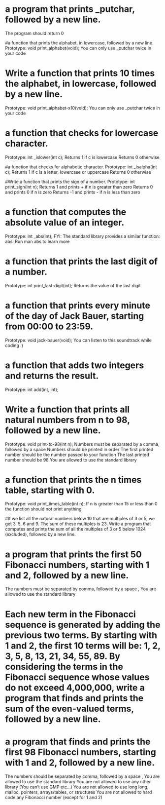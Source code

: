 # a program that prints _putchar, followed by a new line.
The program should return 0

#a function that prints the alphabet, in lowercase, followed by a new line.
Prototype: void print_alphabet(void);
You can only use _putchar twice in your code

# Write a function that prints 10 times the alphabet, in lowercase, followed by a new line.
Prototype: void print_alphabet-x10(void);
You can only use _putchar twice in your code

# a function that checks for lowercase character.
Prototype: int _islower(int c);
Returns 1 if c is lowercase
Returns 0 otherwise

#a function that checks for alphabetic character.
Prototype: int _isalpha(int c);
Returns 1 if c is a letter, lowercase or uppercase
Returns 0 otherwise

#Write a function that prints the sign of a number.
Prototype: int print_sign(int n);
Returns 1 and prints + if n is greater than zero
Returns 0 and prints 0 if n is zero
Returns -1 and prints - if n is less than zero

#  a function that computes the absolute value of an integer.
Prototype: int _abs(int);
FYI: The standard library provides a similar function: abs. Run man abs to learn more

# a function that prints the last digit of a number.
Prototype: int print_last-digit(int);
Returns the value of the last digit

# a function that prints every minute of the day of Jack Bauer, starting from 00:00 to 23:59.
Prototype: void jack-bauer(void);
You can listen to this soundtrack while coding :)

#  a function that adds two integers and returns the result.
Prototype: int add(int, int);

# Write a function that prints all natural numbers from n to 98, followed by a new line.
Prototype: void print-to-98(int n);
Numbers must be separated by a comma, followed by a space
Numbers should be printed in order
The first printed number should be the number passed to your function
The last printed number should be 98
You are allowed to use the standard library

# a function that prints the n times table, starting with 0.
Prototype: void print_times_table(int n);
If n is greater than 15 or less than 0 the function should not print anything

#If we list all the natural numbers below 10 that are multiples of 3 or 5, we get 3, 5, 6 and 9. The sum of these multiples is 23. Write a program that computes and prints the sum of all the multiples of 3 or 5 below 1024 (excluded), followed by a new line.

# a program that prints the first 50 Fibonacci numbers, starting with 1 and 2, followed by a new line.
The numbers must be separated by comma, followed by a space , 
You are allowed to use the standard library

# Each new term in the Fibonacci sequence is generated by adding the previous two terms. By starting with 1 and 2, the first 10 terms will be: 1, 2, 3, 5, 8, 13, 21, 34, 55, 89. By considering the terms in the Fibonacci sequence whose values do not exceed 4,000,000, write a program that finds and prints the sum of the even-valued terms, followed by a new line.

# a program that finds and prints the first 98 Fibonacci numbers, starting with 1 and 2, followed by a new line.

The numbers should be separated by comma, followed by a space ,
You are allowed to use the standard library
You are not allowed to use any other library (You can’t use GMP etc…)
You are not allowed to use long long, malloc, pointers, arrays/tables, or structures
You are not allowed to hard code any Fibonacci number (except for 1 and 2)
